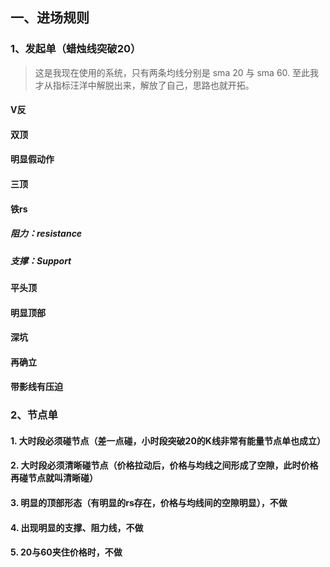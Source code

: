 ## 一、进场规则

### 1、发起单（蜡烛线突破20）
> 这是我现在使用的系统，只有两条均线分别是 sma   20  与 sma  60. 至此我才从指标汪洋中解脱出来，解放了自己，思路也就开拓。

#### V反

#### 双顶

#### 明显假动作

#### 三顶

#### 铁rs

##### 阻力：resistance

##### 支撑：Support

#### 平头顶

#### 明显顶部

#### 深坑

#### 再确立

#### 带影线有压迫

### 2、节点单

#### 1. 大时段必须碰节点（差一点碰，小时段突破20的K线非常有能量节点单也成立）

#### 2. 大时段必须清晰碰节点（价格拉动后，价格与均线之间形成了空隙，此时价格再碰节点就叫清晰碰）

#### 3. 明显的顶部形态（有明显的rs存在，价格与均线间的空隙明显），不做

#### 4. 出现明显的支撑、阻力线，不做

#### 5. 20与60夹住价格时，不做
